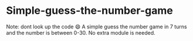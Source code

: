 # Simple-guess-the-number-game
Note: dont look up the code 😄
A simple guess the number game in 7 turns and the number is between 0-30. No extra module is needed.
